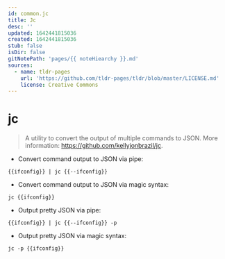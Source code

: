 ```yaml
---
id: common.jc
title: Jc
desc: ''
updated: 1642441815036
created: 1642441815036
stub: false
isDir: false
gitNotePath: 'pages/{{ noteHiearchy }}.md'
sources:
  - name: tldr-pages
    url: 'https://github.com/tldr-pages/tldr/blob/master/LICENSE.md'
    license: Creative Commons
---
```

# jc

> A utility to convert the output of multiple commands to JSON.
> More information: <https://github.com/kellyjonbrazil/jc>.

- Convert command output to JSON via pipe:

`{{ifconfig}} | jc {{--ifconfig}}`

- Convert command output to JSON via magic syntax:

`jc {{ifconfig}}`

- Output pretty JSON via pipe:

`{{ifconfig}} | jc {{--ifconfig}} -p`

- Output pretty JSON via magic syntax:

`jc -p {{ifconfig}}`

